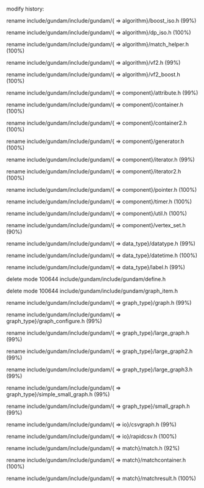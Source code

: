 modify history:

 rename include/gundam/include/gundam/{ => algorithm}/boost_iso.h (99%)

 rename include/gundam/include/gundam/{ => algorithm}/dp_iso.h (100%)
 
 rename include/gundam/include/gundam/{ => algorithm}/match_helper.h (100%)
 
 rename include/gundam/include/gundam/{ => algorithm}/vf2.h (99%)
 
 rename include/gundam/include/gundam/{ => algorithm}/vf2_boost.h (100%)
 
 rename include/gundam/include/gundam/{ => component}/attribute.h (99%)
 
 rename include/gundam/include/gundam/{ => component}/container.h (100%)
 
 rename include/gundam/include/gundam/{ => component}/container2.h (100%)
 
 rename include/gundam/include/gundam/{ => component}/generator.h (100%)
 
 rename include/gundam/include/gundam/{ => component}/iterator.h (99%)
 
 rename include/gundam/include/gundam/{ => component}/iterator2.h (100%)
 
 rename include/gundam/include/gundam/{ => component}/pointer.h (100%)
 
 rename include/gundam/include/gundam/{ => component}/timer.h (100%)
 
 rename include/gundam/include/gundam/{ => component}/util.h (100%)
 
 rename include/gundam/include/gundam/{ => component}/vertex_set.h (90%)
 
 rename include/gundam/include/gundam/{ => data_type}/datatype.h (99%)
 
 rename include/gundam/include/gundam/{ => data_type}/datetime.h (100%)
 
 rename include/gundam/include/gundam/{ => data_type}/label.h (99%)
 
 delete mode 100644 include/gundam/include/gundam/define.h
 
 delete mode 100644 include/gundam/include/gundam/graph_item.h
 
 rename include/gundam/include/gundam/{ => graph_type}/graph.h (99%)
 
 rename include/gundam/include/gundam/{ => graph_type}/graph_configure.h (99%)
 
 rename include/gundam/include/gundam/{ => graph_type}/large_graph.h (99%)
 
 rename include/gundam/include/gundam/{ => graph_type}/large_graph2.h (99%)
 
 rename include/gundam/include/gundam/{ => graph_type}/large_graph3.h (99%)
 
 rename include/gundam/include/gundam/{ => graph_type}/simple_small_graph.h (99%)
 
 rename include/gundam/include/gundam/{ => graph_type}/small_graph.h (99%)
 
 rename include/gundam/include/gundam/{ => io}/csvgraph.h (99%)
 
 rename include/gundam/include/gundam/{ => io}/rapidcsv.h (100%)
 
 rename include/gundam/include/gundam/{ => match}/match.h (92%)
 
 rename include/gundam/include/gundam/{ => match}/matchcontainer.h (100%)
 
 rename include/gundam/include/gundam/{ => match}/matchresult.h (100%)
